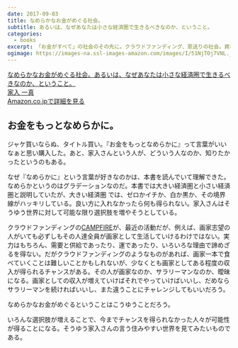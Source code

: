 ```yaml
---
date: 2017-09-03
title: なめらかなお金がめぐる社会。
subtitle: あるいは、なぜあなたは小さな経済圏で生きるべきなのか、ということ。
categories:
  - books
excerpt: 「お金がすべて」の社会のその先に。クラウドファンディング、恩送りの社会。資本主義のアップデートが始まる。今、家入一真が伝えたい、新しいお金、経済の姿。
ogimage: https://images-na.ssl-images-amazon.com/images/I/51NjTOj7VNL._SX334_BO1,204,203,200_.jpg
---
```


<div class="__media"><a href="https://www.amazon.co.jp/dp/4799321595/?tag=warikiru-22" target="_blank" rel="noopener">
<img src="https://images-na.ssl-images-amazon.com/images/I/51NjTOj7VNL._SX334_BO1,204,203,200_.jpg" alt="" class="__media__image">
<div class="__media__body">
  <div>なめらかなお金がめぐる社会。あるいは、なぜあなたは小さな経済圏で生きるべきなのか、ということ。</div>
  <div class="__media__text">家入 一真</div>
  <div>Amazon.co.jpで詳細を見る</div>
</div>
</a></div>

## お金をもっとなめらかに。

ジャケ買いならぬ、タイトル買い。『お金をもっとなめらかに』って言葉がいいなぁと思い購入した。あと、家入さんという人が、どういう人なのか、知りたかったというのもある。

なぜ『なめらかに』という言葉が好きなのかは、本書を読んでいて理解できた。なめらかというのはグラデーションなのだ。本書では大きい経済圏と小さい経済圏と説明していたが、大きい経済圏
では、ゼロかイチか、白か黒か、その境界線がハッキリしている。良い方に入れなかったら何も得られない。家入さんはそうゆう世界に対して可能な限り選択肢を増やそうとしている。

クラウドファンディングの[CAMPFIRE](https://camp-fire.jp/)が、最近の活動だが、例えば、画家志望の人がいても必ずしもその人達全員が画家として生活していけるわけではない。実力はもちろん、需要と供給であったり、運であったり、いろいろな理由で諦めざるを得ない。だがクラウドファンディングのようなものがあれば、画家一本で食べていくことは難しいことかもしれないが、少なくとも画家としてある程度の収入が得られるチャンスがある。その人が画家なのか、サラリーマンなのか、曖昧になる。画家としての収入が増えていけばそれでやっていけばいいし、だめならサラリーマンを続ければいいし、また違うことにチャレンジしてもいいだろう。

なめらかなお金がめぐるということはこうゆうことだろう。

いろんな選択肢が増えることで、今までチャンスを得られなかった人々が可能性が得ることになる。そうゆう家入さんの言う住みやすい世界を見てみたいものである。
